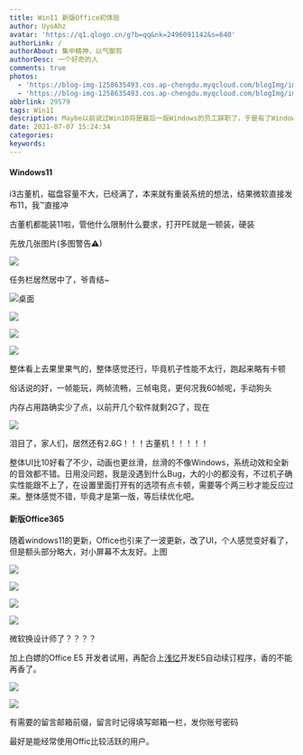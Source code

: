 ```yaml
---
title: Win11 新版Office初体验
author: UyoAhz
avatar: 'https://q1.qlogo.cn/g?b=qq&nk=2496091142&s=640'
authorLink: /
authorAbout: 集中精神，以气御剪
authorDesc: 一个好奇的人
comments: true
photos:
  - 'https://blog-img-1258635493.cos.ap-chengdu.myqcloud.com/blogImg/img/win11.jpg'
  - 'https://blog-img-1258635493.cos.ap-chengdu.myqcloud.com/blogImg/img/win11.jpg'
abbrlink: 29579
tags: Win11
description: Maybe以前说过Win10将是最后一版Windows的员工辞职了，于是有了Windows11。手动狗头
date: 2021-07-07 15:24:34
categories:
keywords:
---
```


#### Windows11

i3古董机，磁盘容量不大，已经满了，本来就有重装系统的想法，结果微软直接发布11，我™直接冲

古董机都能装11啦，管他什么限制什么要求，打开PE就是一顿装，硬装

先放几张图片(多图警告⚠)

![](https://blog-img-1258635493.cos.ap-chengdu.myqcloud.com/blogImg/img/start.png)

任务栏居然居中了，爷青结~

![桌面](https://blog-img-1258635493.cos.ap-chengdu.myqcloud.com/blogImg/img/desktop.png)

![](https://blog-img-1258635493.cos.ap-chengdu.myqcloud.com/blogImg/img/setting.png)

![](https://blog-img-1258635493.cos.ap-chengdu.myqcloud.com/blogImg/img/about.png)

![](https://blog-img-1258635493.cos.ap-chengdu.myqcloud.com/blogImg/img/thme.png)

整体看上去果里果气的，整体感觉还行，毕竟机子性能不太行，跑起来略有卡顿

俗话说的好，一帧能玩，两帧流畅，三帧电竞，更何况我60帧呢，手动狗头

内存占用路确实少了点，以前开几个软件就剩2G了，现在

![](https://blog-img-1258635493.cos.ap-chengdu.myqcloud.com/blogImg/img/houtai.png)

泪目了，家人们，居然还有2.6G！！！古董机！！！！！

整体UI比10好看了不少，动画也更丝滑，丝滑的不像Windows，系统动效和全新的音效都不错。日用没问题，我是没遇到什么Bug，大的小的都没有，不过机子确实性能跟不上了，在设置里面打开有的选项有点卡顿，需要等个两三秒才能反应过来。整体感觉不错，毕竟才是第一版，等后续优化吧。

#### 新版Office365

随着windows11的更新，Office也引来了一波更新，改了UI，个人感觉变好看了，但是额头部分略大，对小屏幕不太友好。上图

![](https://blog-img-1258635493.cos.ap-chengdu.myqcloud.com/blogImg/img/startlogo.png)

![](https://blog-img-1258635493.cos.ap-chengdu.myqcloud.com/blogImg/img/365word.png)

![](https://blog-img-1258635493.cos.ap-chengdu.myqcloud.com/blogImg/img/exce.png)



![](https://blog-img-1258635493.cos.ap-chengdu.myqcloud.com/blogImg/img/ppt.png)

微软换设计师了？？？？

加上白嫖的Office E5 开发者试用，再配合上[浅忆](https://qyi.io/)开发E5自动续订程序，香的不能再香了。

![](https://blog-img-1258635493.cos.ap-chengdu.myqcloud.com/blogImg/img/balday.png)

![](https://blog-img-1258635493.cos.ap-chengdu.myqcloud.com/blogImg/img/alluser.png)

有需要的留言邮箱前缀，留言时记得填写邮箱一栏，发你账号密码

最好是能经常使用Offic比较活跃的用户。

